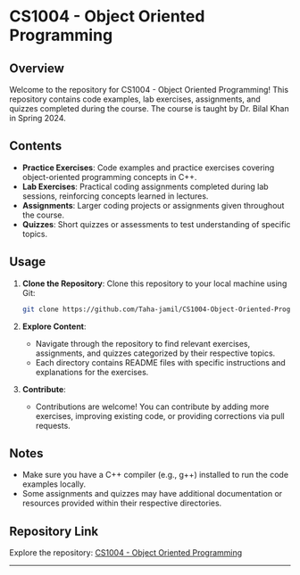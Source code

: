 
# CS1004 - Object Oriented Programming

## Overview
Welcome to the repository for CS1004 - Object Oriented Programming! This repository contains code examples, lab exercises, assignments, and quizzes completed during the course. The course is taught by Dr. Bilal Khan in Spring 2024.

## Contents
- **Practice Exercises**: Code examples and practice exercises covering object-oriented programming concepts in C++.
- **Lab Exercises**: Practical coding assignments completed during lab sessions, reinforcing concepts learned in lectures.
- **Assignments**: Larger coding projects or assignments given throughout the course.
- **Quizzes**: Short quizzes or assessments to test understanding of specific topics.

## Usage
1. **Clone the Repository**:
   Clone this repository to your local machine using Git:
   ```bash
   git clone https://github.com/Taha-jamil/CS1004-Object-Oriented-Programming.git
   ```

2. **Explore Content**:
   - Navigate through the repository to find relevant exercises, assignments, and quizzes categorized by their respective topics.
   - Each directory contains README files with specific instructions and explanations for the exercises.

3. **Contribute**:
   - Contributions are welcome! You can contribute by adding more exercises, improving existing code, or providing corrections via pull requests.

## Notes
- Make sure you have a C++ compiler (e.g., g++) installed to run the code examples locally.
- Some assignments and quizzes may have additional documentation or resources provided within their respective directories.

## Repository Link
Explore the repository: [CS1004 - Object Oriented Programming](https://github.com/Taha-jamil/CS1004-Object-Oriented-Programming)

---

